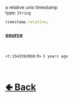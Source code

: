 a relative unix timestamp<br>
type: `String`<br>

```js
timestamp.relative;
```

### [source](https://github.com/shysolocup/noscord.js/blob/main/src/Services/UtilService/custard/Timestamp.js)

<br>

`<t:1543392060:R>` `3 years ago` 

<br> <h1> [🢀 Back](https://github.com/shysolocup/noscord.js/wiki/Util.Timestamp) </h1>